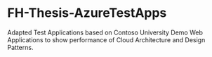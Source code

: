 # FH-Thesis-AzureTestApps
Adapted Test Applications based on Contoso University Demo Web Applications to show performance of Cloud Architecture and Design Patterns.
